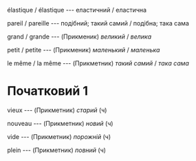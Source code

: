 élastique / élastique --- еластичний / еластична



pareil / pareille --- подібний; такий самий / подібна; така сама



grand / grande --- (Прикменик)
*великий* / *велика*



petit / petite --- (Прикменик)
*маленький* / *маленька*



le même / la même --- (Прикметник)
*такий самий* / *така сама*



# Початковий 1
vieux --- (Прикметник)
*старий* (ч)



nouveau --- (Прикметник)
*новий* (ч)



vide --- (Прикметник)
*порожній* (ч)



plein --- (Прикметник)
*повний* (ч)